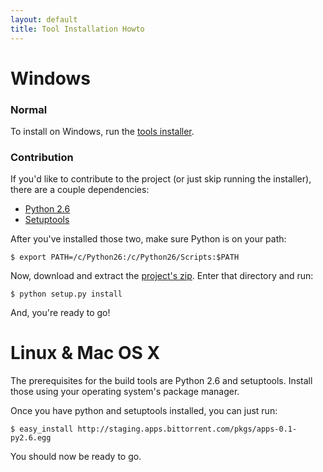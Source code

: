```yaml
---
layout: default
title: Tool Installation Howto
---
```


# Windows

### Normal

To install on Windows, run the [tools installer](/client/apps-sdk-installer.msi).

### Contribution

If you'd like to contribute to the project (or just skip running the
installer), there are a couple dependencies:

- [Python 2.6](http://www.python.org/ftp/python/2.6/python-2.6.msi)
- [Setuptools](http://pypi.python.org/packages/2.6/s/setuptools/setuptools-0.6c11.win32-py2.6.exe#md5=1509752c3c2e64b5d0f9589aafe053dc)

After you've installed those two, make sure Python is on your path:

    $ export PATH=/c/Python26:/c/Python26/Scripts:$PATH

Now, download and extract the [project's
zip](http://github.com/bittorrent/apps-sdk/zipball/master). Enter that
directory and run:

    $ python setup.py install

And, you're ready to go!

# Linux & Mac OS X

The prerequisites for the build tools are Python 2.6 and setuptools. Install
those using your operating system's package manager.

Once you have python and setuptools installed, you can just run:

    $ easy_install http://staging.apps.bittorrent.com/pkgs/apps-0.1-py2.6.egg

You should now be ready to go.
